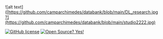 ![alt text]([https://github.com/camparchimedes/databank/blob/main/DL_research.jpg?](https://github.com/camparchimedes/databank/blob/main/studio2222.jpg)






[![GitHub license](https://img.shields.io/github/license/Naereen/StrapDown.js.svg)](https://github.com/camparchimedes/databank/blob/main/LICENSE) [![Open Source? Yes!](https://badgen.net/badge/Open%20Source%20%3F/Yes%21/blue?icon=github)](https://opensource.com/resources/what-open-source)
